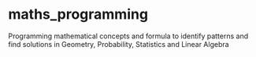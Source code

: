 # maths_programming
Programming mathematical concepts and formula to identify patterns and find solutions in Geometry, Probability, Statistics and Linear Algebra
